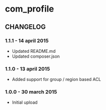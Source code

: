 # com_profile

## CHANGELOG

### 1.1.1 - 14 april 2015

* Updated README.md
* Updated composer.json

### 1.1.0 - 13 april 2015

* Added support for group / region based ACL

### 1.0.0 - 30 march 2015

* Initial upload
